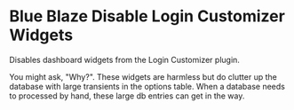 Blue Blaze Disable Login Customizer Widgets
===========================================

Disables dashboard widgets from the Login Customizer plugin.

You might ask, "Why?".  These widgets are harmless but do clutter up the database with large
transients in the options table.  When a database needs to processed by hand, these large db entries
can get in the way.
